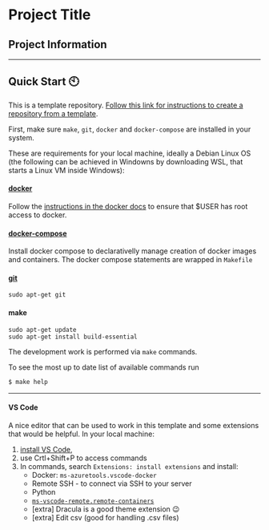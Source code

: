 # Project Title

## Project Information
---------------------

## Quick Start :clock10:

This is a template repository. [Follow this link for instructions to create a repository from a template](https://docs.github.com/en/github/creating-cloning-and-archiving-repositories/creating-a-repository-from-a-template#creating-a-repository-from-a-template).

First, make sure `make`, `git`, `docker` and `docker-compose` are installed in your system.

These are requirements for your local machine, ideally a Debian Linux OS (the following can be achieved in Windowns by downloading WSL, that starts a Linux VM inside Windows):

#### [docker](https://docs.docker.com/engine/install/)

Follow the [instructions in the docker docs](https://docs.docker.com/engine/install/linux-postinstall/) to ensure that $USER has root access to docker.

#### [docker-compose](https://docs.docker.com/compose/install/)

Install docker compose to declarativelly manage creation of docker images and containers. The docker compose statements are wrapped in `Makefile`

#### [git](https://git-scm.com/download/linux)

```
sudo apt-get git
```

#### make

```
sudo apt-get update
sudo apt-get install build-essential
```

The development work is performed via `make` commands.

To see the most up to date list of available commands run

```bash
$ make help
```
------------------
#### VS Code

A nice editor that can be used to work in this template and some extensions that would be helpful.
In your local machine:

1. [install VS Code](https://code.visualstudio.com/docs/setup/linux),
2. use Crtl+Shift+P to access commands
3. In commands, search `Extensions: install extensions` and install:
   - Docker: `ms-azuretools.vscode-docker`
   - Remote SSH - to connect via SSH to your server
   - Python
   - [`ms-vscode-remote.remote-containers`](https://marketplace.visualstudio.com/items?itemName=ms-vscode-remote.remote-containers)
   - [extra] Dracula is a good theme extension :wink:
   - [extra] Edit csv (good for handling .csv files)
